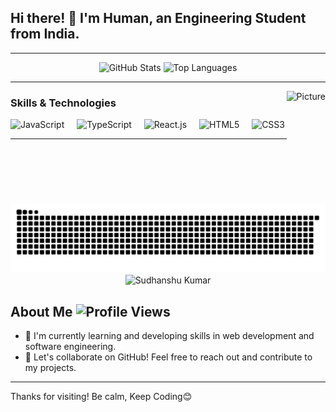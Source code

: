 

<h2 align="left">Hi there! 👋 I'm Human, an Engineering Student from India.</h2>

---

<div align="center">
  <img src="https://github-readme-stats.vercel.app/api?username=notthuman&hide_title=false&hide_rank=false&show_icons=true&include_all_commits=true&count_private=true&disable_animations=false&theme=dracula&locale=en&hide_border=false" height="150" alt="GitHub Stats" />
  
  <img src="https://github-readme-stats.vercel.app/api/top-langs/?username=notthuman&layout=compact&langs_count=5&card_width=320&theme=dracula&hide_border=false" height="150" alt="Top Languages" />
</div>

---

<img align="right" height="180" src="https://media.giphy.com/media/unxCGmTuBvwo2djRLA/giphy.gif" alt="Picture" />



### Skills & Technologies

<div align="left">
  <img src="https://cdn.jsdelivr.net/gh/devicons/devicon/icons/javascript/javascript-original.svg" height="30" alt="JavaScript" />
  <img width="12" />
  <img src="https://cdn.jsdelivr.net/gh/devicons/devicon/icons/typescript/typescript-original.svg" height="30" alt="TypeScript" />
  <img width="12" />
  <img src="https://cdn.jsdelivr.net/gh/devicons/devicon/icons/react/react-original.svg" height="30" alt="React.js" />
  <img width="12" />
  <img src="https://cdn.jsdelivr.net/gh/devicons/devicon/icons/html5/html5-original.svg" height="30" alt="HTML5" />
  <img width="12" />
  <img src="https://cdn.jsdelivr.net/gh/devicons/devicon/icons/css3/css3-original.svg" height="30" alt="CSS3" />
</div>



---

<br clear="both">

<img src="https://raw.githubusercontent.com/notthuman/notthuman/output/snake.svg" alt="Snake Animation" />
<div align="center">
<img align="center" src="https://github-readme-streak-stats.herokuapp.com/?user=notthuman&" alt="Sudhanshu Kumar" />
</div>

## About Me ![Profile Views](https://komarev.com/ghpvc/?username=notthuman&color=orange)

- 🌱 I'm currently learning and developing skills in web development and software engineering.
- 💬 Let's collaborate on GitHub! Feel free to reach out and contribute to my projects.




---

Thanks for visiting! Be calm, Keep Coding😊
